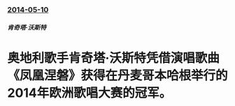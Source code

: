### [2014-05-10](/news/2014/05/10/index.md)

##### 肯奇塔·沃斯特
#  奥地利歌手肯奇塔·沃斯特凭借演唱歌曲《凤凰涅磐》获得在丹麦哥本哈根举行的2014年欧洲歌唱大赛的冠军。



